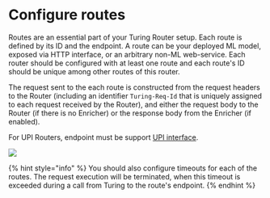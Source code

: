 # Configure routes

Routes are an essential part of your Turing Router setup. Each route is defined by its ID and the endpoint. A route can be your deployed ML model, exposed via HTTP interface, or an arbitrary non-ML web-service. Each router should be configured with at least one route and each route's ID should be unique among other routes of this router.

The request sent to the each route is constructed from the request headers to the Router (including an
identifier `Turing-Req-Id` that is uniquely assigned to each request received by the Router), and either the request
body to the Router (if there is no Enricher) or the response body from the Enricher (if enabled).

For UPI Routers, endpoint must be support [UPI interface](https://github.com/caraml-dev/universal-prediction-interface).

![](../../.gitbook/assets/routes_panel.png)

{% hint style="info" %}
You should also configure timeouts for each of the routes. The request execution will be terminated, when this timeout is exceeded during a call from Turing to the route's endpoint.
{% endhint %}
